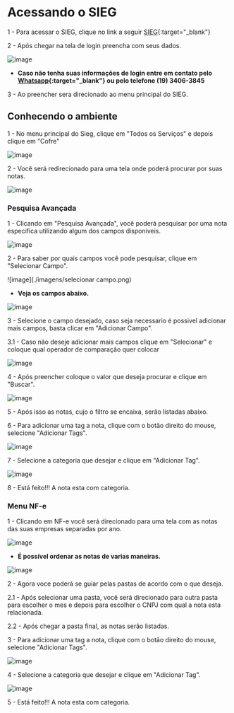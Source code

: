 # Acessando o SIEG

1 - Para acessar o SIEG, clique no link a seguir [SIEG](https://hub.sieg.com/){:target="_blank"}

2 - Após chegar na tela de login preencha com seus dados.

![image](./imagens/login.png)

* **Caso não tenha suas informações de login entre em contato pelo [Whatsapp](https://wa.me/5519992062440){:target="_blank"} ou pelo telefone (19) 3406-3845**

3 - Ao preencher sera direcionado ao menu principal do SIEG.

## Conhecendo o ambiente

1 - No menu principal do Sieg, clique em "Todos os Serviços" e depois clique em "Cofre"

![image](./imagens/acesso.png)

2 - Você será redirecionado para uma tela onde poderá procurar por suas notas.

![image](./imagens/cofre.png)

### Pesquisa Avançada

1 - Clicando em "Pesquisa Avançada", você poderá pesquisar por uma nota especifica utilizando algum dos campos disponiveis.

![image](./imagens/pesquisa_avancada.png)

2 - Para saber por quais campos você pode pesquisar, clique em "Selecionar Campo".

![image](./imagens/selecionar campo.png)

* **Veja os campos abaixo.**

![image](./imagens/campos.png)

3 - Selecione o campo desejado, caso seja necessario é possivel adicionar mais campos, basta clicar em "Adicionar Campo".

3.1 - Caso não deseje adicionar mais campos clique em "Selecionar" e coloque qual operador de comparação quer colocar 

![image](./imagens/preenchimento.png)

4 - Após preencher coloque o valor que deseja procurar e clique em "Buscar".

![image](./imagens/valor.png)

5 - Após isso as notas, cujo o filtro se encaixa, serão listadas abaixo.

6 - Para adicionar uma tag a nota, clique com o botão direito do mouse, selecione "Adicionar Tags".

![image](./imagens/tags.png)

7 - Selecione a categoria que desejar e clique em "Adicionar Tag".

![image](./imagens/categorias.png)

8 - Está feito!!! A nota esta com categoria.

### Menu NF-e

1 - Clicando em NF-e você será direcionado para uma tela com as notas das suas empresas separadas por ano.

![image](./imagens/nfe.png)

* **É possível ordenar as notas de varias maneiras.**

![image](./imagens/ordenar.png)

2 - Agora voce poderá se guiar pelas pastas de acordo com o que deseja.

2.1 - Após selecionar uma pasta, você será direcionado para outra pasta para escolher o mes e depois para escolher o CNPJ com qual a nota esta relacionada.

2.2 - Após chegar a pasta final, as notas serão listadas.

3 - Para adicionar uma tag a nota, clique com o botão direito do mouse, selecione "Adicionar Tags".

![image](./imagens/tags.png)

4 - Selecione a categoria que desejar e clique em "Adicionar Tag".

![image](./imagens/categorias.png)

5 - Está feito!!! A nota esta com categoria.